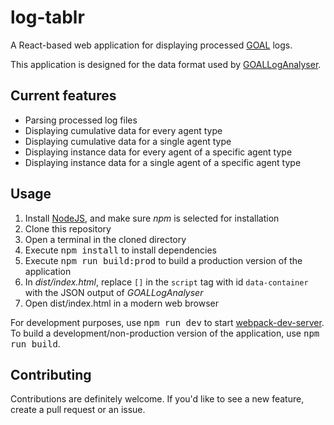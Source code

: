 # log-tablr
A React-based web application for displaying processed
[GOAL](https://bitbucket.org/goalhub/) logs.

This application is designed for the data format used by
[GOALLogAnalyser](https://github.com/CptWesley/GOALLogAnalyser).

## Current features
- Parsing processed log files
- Displaying cumulative data for every agent type
- Displaying cumulative data for a single agent type
- Displaying instance data for every agent of a specific agent type
- Displaying instance data for a single agent of a specific agent type

## Usage
1. Install [NodeJS](https://nodejs.org/), and make sure _npm_ is selected for
installation
2. Clone this repository
3. Open a terminal in the cloned directory
4. Execute <kbd>npm install</kbd> to install dependencies
5. Execute <kbd>npm run build:prod</kbd> to build a production version of the
application
6. In _dist/index.html_, replace `[]` in the `script` tag with id `data-container`
with the JSON output of _GOALLogAnalyser_
7. Open dist/index.html in a modern web browser

For development purposes, use <kbd>npm run dev</kbd> to start
[webpack-dev-server](https://github.com/webpack/webpack-dev-server). To build a
development/non-production version of the application, use <kbd>npm run build</kbd>.

## Contributing
Contributions are definitely welcome. If you'd like to see a new feature, create a pull request or an issue.
